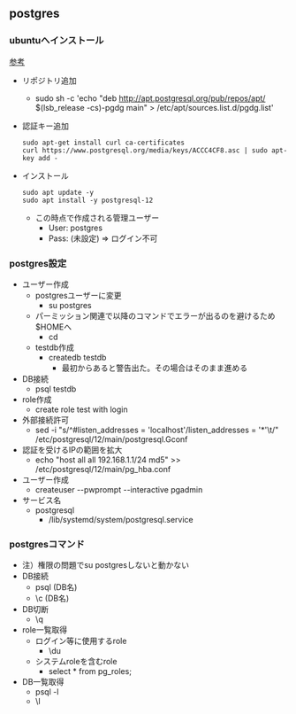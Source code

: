 ## postgres

### ubuntuへインストール

[参考](https://symfoware.blog.fc2.com/blog-entry-2405.html)

* リポジトリ追加
  * sudo sh -c 'echo "deb http://apt.postgresql.org/pub/repos/apt/ $(lsb_release -cs)-pgdg main" > /etc/apt/sources.list.d/pgdg.list'
* 認証キー追加

  ```
  sudo apt-get install curl ca-certificates
  curl https://www.postgresql.org/media/keys/ACCC4CF8.asc | sudo apt-key add -
  ```
* インストール

  ```
  sudo apt update -y
  sudo apt install -y postgresql-12
  ```
  * この時点で作成される管理ユーザー
    * User: postgres
    * Pass: (未設定) => ログイン不可

### postgres設定

* ユーザー作成
  * postgresユーザーに変更
    * su postgres
  * パーミッション関連で以降のコマンドでエラーが出るのを避けるため$HOMEへ
    * cd
  * testdb作成
    * createdb testdb
      * 最初からあると警告出た。その場合はそのまま進める
* DB接続
  * psql testdb
* role作成
  * create role test with login
* 外部接続許可
  * sed -i "s/^#listen_addresses = 'localhost'/listen_addresses = '*'\t/" /etc/postgresql/12/main/postgresql.Gconf
* 認証を受けるIPの範囲を拡大
  * echo "host    all             all             192.168.1.1/24          md5" >> /etc/postgresql/12/main/pg_hba.conf
* ユーザー作成
  * createuser --pwprompt --interactive pgadmin
* サービス名
  * postgresql
    * /lib/systemd/system/postgresql.service

### postgresコマンド

* 注）権限の問題でsu postgresしないと動かない
* DB接続
  * psql (DB名)
  * \c (DB名)
* DB切断
  * \q
* role一覧取得
  * ログイン等に使用するrole
    * \du
  * システムroleを含むrole
    * select * from pg_roles;
* DB一覧取得
  * psql -l
  * \l
